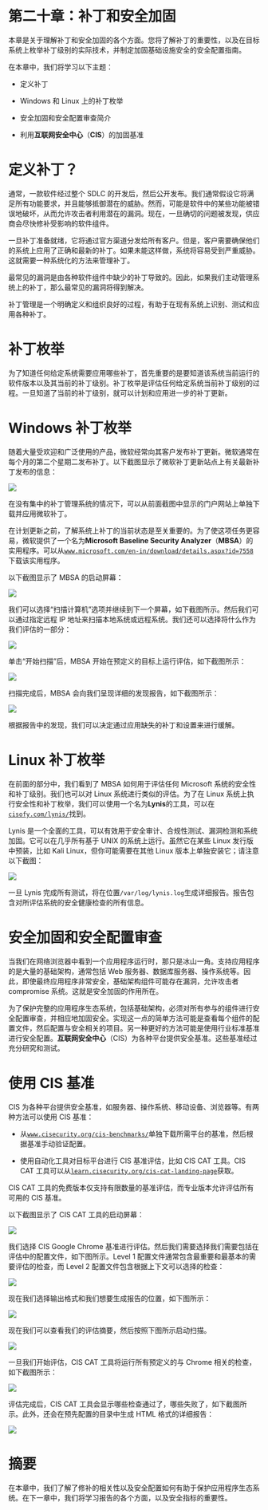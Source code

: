 # 第二十章：补丁和安全加固

本章是关于理解补丁和安全加固的各个方面。您将了解补丁的重要性，以及在目标系统上枚举补丁级别的实际技术，并制定加固基础设施安全的安全配置指南。

在本章中，我们将学习以下主题：

+   定义补丁

+   Windows 和 Linux 上的补丁枚举

+   安全加固和安全配置审查简介

+   利用**互联网安全中心**（**CIS**）的加固基准

# 定义补丁？

通常，一款软件经过整个 SDLC 的开发后，然后公开发布。我们通常假设它将满足所有功能要求，并且能够抵御潜在的威胁。然而，可能是软件中的某些功能被错误地破坏，从而允许攻击者利用潜在的漏洞。现在，一旦确切的问题被发现，供应商会尽快修补受影响的软件组件。

一旦补丁准备就绪，它将通过官方渠道分发给所有客户。但是，客户需要确保他们的系统上应用了正确和最新的补丁。如果未能这样做，系统将容易受到严重威胁。这就需要一种系统化的方法来管理补丁。

最常见的漏洞是由各种软件组件中缺少的补丁导致的。因此，如果我们主动管理系统上的补丁，那么最常见的漏洞将得到解决。

补丁管理是一个明确定义和组织良好的过程，有助于在现有系统上识别、测试和应用各种补丁。

# 补丁枚举

为了知道任何给定系统需要应用哪些补丁，首先重要的是要知道该系统当前运行的软件版本以及其当前的补丁级别。补丁枚举是评估任何给定系统当前补丁级别的过程。一旦知道了当前的补丁级别，就可以计划和应用进一步的补丁更新。

# Windows 补丁枚举

随着大量受欢迎和广泛使用的产品，微软经常向其客户发布补丁更新。微软通常在每个月的第二个星期二发布补丁。以下截图显示了微软补丁更新站点上有关最新补丁发布的信息：

![](img/9c28e15e-22c1-4fcb-98b6-d33cef2284be.png)

在没有集中的补丁管理系统的情况下，可以从前面截图中显示的门户网站上单独下载并应用微软补丁。

在计划更新之前，了解系统上补丁的当前状态是至关重要的。为了使这项任务更容易，微软提供了一个名为**Microsoft Baseline Security Analyzer**（**MBSA**）的实用程序。可以从[`www.microsoft.com/en-in/download/details.aspx?id=7558`](https://www.microsoft.com/en-in/download/details.aspx?id=7558)下载该实用程序。

以下截图显示了 MBSA 的启动屏幕：

![](img/2c946b8b-2e3d-4e2f-8421-0124feca92f5.png)

我们可以选择“扫描计算机”选项并继续到下一个屏幕，如下截图所示。然后我们可以通过指定远程 IP 地址来扫描本地系统或远程系统。我们还可以选择将什么作为我们评估的一部分：

![](img/614cb88b-1c1a-4217-a9b9-60de6731d972.png)

单击“开始扫描”后，MBSA 开始在预定义的目标上运行评估，如下截图所示：

![](img/f965e1cc-79c4-40c4-babb-62ceac6b09e9.png)

扫描完成后，MBSA 会向我们呈现详细的发现报告，如下截图所示：

![](img/93ac11da-bd9b-41ac-9211-6f8f52765ac0.png)

根据报告中的发现，我们可以决定通过应用缺失的补丁和设置来进行缓解。

# Linux 补丁枚举

在前面的部分中，我们看到了 MBSA 如何用于评估任何 Microsoft 系统的安全性和补丁级别。我们也可以对 Linux 系统进行类似的评估。为了在 Linux 系统上执行安全性和补丁枚举，我们可以使用一个名为**Lynis**的工具，可以在[`cisofy.com/lynis/`](https://cisofy.com/lynis/)找到。

Lynis 是一个全面的工具，可以有效用于安全审计、合规性测试、漏洞检测和系统加固。它可以在几乎所有基于 UNIX 的系统上运行。虽然它在某些 Linux 发行版中预装，比如 Kali Linux，但你可能需要在其他 Linux 版本上单独安装它；请注意以下截图：

![](img/4e697252-6f24-42d7-a6e1-6f6c63465baf.png)

一旦 Lynis 完成所有测试，将在位置`/var/log/lynis.log`生成详细报告。报告包含对所评估系统的安全健康检查的所有信息。

# 安全加固和安全配置审查

当我们在网络浏览器中看到一个应用程序运行时，那只是冰山一角。支持应用程序的是大量的基础架构，通常包括 Web 服务器、数据库服务器、操作系统等。因此，即使最终应用程序非常安全，基础架构组件可能存在漏洞，允许攻击者 compromise 系统。这就是安全加固的作用所在。

为了保护完整的应用程序生态系统，包括基础架构，必须对所有参与的组件进行安全配置审查，并相应地加固安全。实现这一点的简单方法可能是查看每个组件的配置文件，然后配置与安全相关的项目。另一种更好的方法可能是使用行业标准基准进行安全配置。**互联网安全中心**（CIS）为各种平台提供安全基准。这些基准经过充分研究和测试。

# 使用 CIS 基准

CIS 为各种平台提供安全基准，如服务器、操作系统、移动设备、浏览器等。有两种方法可以使用 CIS 基准：

+   从[`www.cisecurity.org/cis-benchmarks/`](https://www.cisecurity.org/cis-benchmarks/)单独下载所需平台的基准，然后根据基准手动验证配置。

+   使用自动化工具对目标平台进行 CIS 基准评估，比如 CIS CAT 工具。CIS CAT 工具可以从[`learn.cisecurity.org/cis-cat-landing-page`](https://learn.cisecurity.org/cis-cat-landing-page)获取。

CIS CAT 工具的免费版本仅支持有限数量的基准评估，而专业版本允许评估所有可用的 CIS 基准。

以下截图显示了 CIS CAT 工具的启动屏幕：

![](img/79b8a668-da60-4c7b-befe-ea97acfd8998.png)

我们选择 CIS Google Chrome 基准进行评估。然后我们需要选择我们需要包括在评估中的配置文件，如下图所示。Level 1 配置文件通常包含最重要和最基本的需要评估的检查，而 Level 2 配置文件包含根据上下文可以选择的检查： 

![](img/8276cee4-2b38-4cb3-ae80-fcb95b86f753.png)

现在我们选择输出格式和我们想要生成报告的位置，如下图所示：

![](img/e923d4bb-f427-4aca-ad5a-1c9d3e85ce10.png)

现在我们可以查看我们的评估摘要，然后按照下图所示启动扫描。

![](img/6d10142e-184d-4cea-9b68-b50115a965c9.png)

一旦我们开始评估，CIS CAT 工具将运行所有预定义的与 Chrome 相关的检查，如下截图所示：

![](img/8edb0489-a765-47f4-8170-45a3284f3ebb.png)

评估完成后，CIS CAT 工具会显示哪些检查通过了，哪些失败了，如下截图所示。此外，还会在预先配置的目录中生成 HTML 格式的详细报告：

![](img/3b27147f-6fbd-41f7-8c42-41431c9d627c.png)

# 摘要

在本章中，我们了解了修补的相关性以及安全配置如何有助于保护应用程序生态系统。在下一章中，我们将学习报告的各个方面，以及安全指标的重要性。
